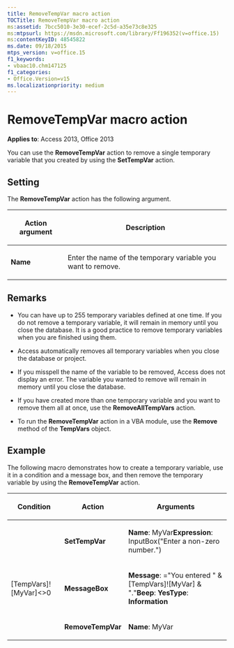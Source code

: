 ```yaml
---
title: RemoveTempVar macro action
TOCTitle: RemoveTempVar macro action
ms:assetid: 7bcc5010-3e30-ecef-2c5d-a35e73c8e325
ms:mtpsurl: https://msdn.microsoft.com/library/Ff196352(v=office.15)
ms:contentKeyID: 48545822
ms.date: 09/18/2015
mtps_version: v=office.15
f1_keywords:
- vbaac10.chm147125
f1_categories:
- Office.Version=v15
ms.localizationpriority: medium
---
```


# RemoveTempVar macro action


**Applies to**: Access 2013, Office 2013



You can use the **RemoveTempVar** action to remove a single temporary variable that you created by using the **SetTempVar** action.

## Setting

The **RemoveTempVar** action has the following argument.

<table>
<colgroup>
<col />
<col />
</colgroup>
<thead>
<tr class="header">
<th><p>Action argument</p></th>
<th><p>Description</p></th>
</tr>
</thead>
<tbody>
<tr class="odd">
<td><p><strong>Name</strong></p></td>
<td><p>Enter the name of the temporary variable you want to remove.</p></td>
</tr>
</tbody>
</table>


## Remarks

  - You can have up to 255 temporary variables defined at one time. If you do not remove a temporary variable, it will remain in memory until you close the database. It is a good practice to remove temporary variables when you are finished using them.

  - Access automatically removes all temporary variables when you close the database or project.

  - If you misspell the name of the variable to be removed, Access does not display an error. The variable you wanted to remove will remain in memory until you close the database.

  - If you have created more than one temporary variable and you want to remove them all at once, use the **RemoveAllTempVars** action.

  - To run the **RemoveTempVar** action in a VBA module, use the **Remove** method of the **TempVars** object.

## Example

The following macro demonstrates how to create a temporary variable, use it in a condition and a message box, and then remove the temporary variable by using the **RemoveTempVar** action.

<table>
<colgroup>
<col />
<col />
<col />
</colgroup>
<thead>
<tr class="header">
<th><p>Condition</p></th>
<th><p>Action</p></th>
<th><p>Arguments</p></th>
</tr>
</thead>
<tbody>
<tr class="odd">
<td><p></p></td>
<td><p><strong>SetTempVar</strong></p></td>
<td><p><strong>Name</strong>: MyVar<strong>Expression</strong>: InputBox(&quot;Enter a non-zero number.&quot;)</p></td>
</tr>
<tr class="even">
<td><p>[TempVars]![MyVar]&lt;&gt;0</p></td>
<td><p><strong>MessageBox</strong></p></td>
<td><p><strong>Message</strong>: =&quot;You entered &quot; &amp; [TempVars]![MyVar] &amp; &quot;.&quot;<strong>Beep</strong>: <strong>YesType</strong>: <strong>Information</strong></p></td>
</tr>
<tr class="odd">
<td><p></p></td>
<td><p><strong>RemoveTempVar</strong></p></td>
<td><p><strong>Name</strong>: MyVar</p></td>
</tr>
</tbody>
</table>

